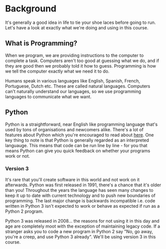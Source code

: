 # Background

It's generally a good idea in life to tie your shoe laces before going to run. Let's have a look at exactly what we're doing and using in this course.

## What is Programming?

When we program, we are providing instructions to the computer to complete a task. Computers aren't too good at guessing what we do, and if they are good then we probably told it how to guess. Programming is how we tell the computer exactly what we need it to do.

Humans speak in various languages like English, Spanish, French, Portuguese, Dutch etc. These are called natural languages. Computers can't naturally understand our languages, so we use programming languages to communicate what we want.

## Python

Python is a straightforward, near English like programming language that's used by tons of organisations and newcomers alike. There's a lot of features about Python which you're encouraged to read about [here](https://github.com/clicktostart/introduction-to-python/tree/52748c4040238edad6813bad6ff5be29c7f768e8/about_python.md). One key thing to note is that Python is generally regarded as an interpreted languauge. This means that code can be run line by line - for you that means Python can give you quick feedback on whether your programs work or not.

### Version 3

It's rare that you'll create software in this world and not work on it afterwards. Python was first released in 1991, there's a chance that it's older than you! Throughout the years the language has seen many changes to keep it up to date with current technology and to push new boundaries of programming. The last major change is backwards incompatible i.e. code written in Python 3 isn't expected to work or behave as expected if run as a Python 2 program.

Python 3 was released in 2008... the reasons for not using it in this day and age are completely moot with the exception of maintaining legacy code. If a stranger asks you to code a new program in Python 2 say "No, go away, you're a creep, and use Python 3 already". We'll be using version 3 in this course.
